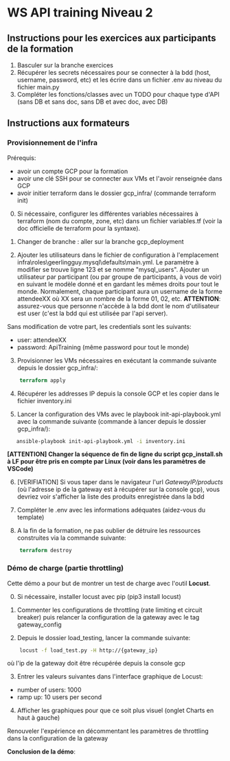 # WS API training Niveau 2

## Instructions pour les exercices aux participants de la formation

1. Basculer sur la branche exercices
2. Récupérer les secrets nécessaires pour se connecter à la bdd (host, username, password, etc) et les écrire dans un fichier .env au niveau du fichier main.py
3. Compléter les fonctions/classes avec un TODO pour chaque type d'API (sans DB et sans doc, sans DB et avec doc, avec DB)

## Instructions aux formateurs

### Provisionnement de l'infra

Prérequis:

- avoir un compte GCP pour la formation
- avoir une clé SSH pour se connecter aux VMs et l'avoir renseignée dans GCP
- avoir initier terraform dans le dossier gcp_infra/ (commande terraform init)

0. Si nécessaire, configurer les différentes variables nécessaires à terraform (nom du compte, zone, etc) dans un fichier variables.tf (voir la doc officielle de terraform pour la syntaxe).

1. Changer de branche : aller sur la branche gcp_deployment

2. Ajouter les utilisateurs dans le fichier de configuration à l'emplacement infra\roles\geerlingguy.mysql\defaults\main.yml. Le paramètre à modifier se trouve ligne 123 et se nomme "mysql_users". Ajouter un utilisateur par participant (ou par groupe de participants, à vous de voir) en suivant le modèle donné et en gardant les mêmes droits pour tout le monde. Normalement, chaque participant aura un username de la forme attendeeXX où XX sera un nombre de la forme 01, 02, etc.
   **ATTENTION**: assurez-vous que personne n'accède à la bdd dont le nom d'utilisateur est user (c'est la bdd qui est utilisée par l'api server).

Sans modification de votre part, les credentials sont les suivants:

- user: attendeeXX
- password: ApiTraining (même password pour tout le monde)

3. Provisionner les VMs nécessaires en exécutant la commande suivante depuis le dossier gcp_infra/:

```tf
    terraform apply
```

4. Récupérer les addresses IP depuis la console GCP et les copier dans le fichier inventory.ini

5. Lancer la configuration des VMs avec le playbook init-api-playbook.yml avec la commande suivante (commande à lancer depuis le dossier gcp_infra/):

```bash
   ansible-playbook init-api-playbook.yml -i inventory.ini
```

**[ATTENTION] Changer la séquence de fin de ligne du script gcp_install.sh à LF pour être pris en compte par Linux (voir dans les paramètres de VSCode)**

6. [VERIFIATION] Si vous taper dans le navigateur l'url _GatewayIP/products_ (où l'adresse ip de la gateway est à récupérer sur la console gcp), vous devriez voir s'afficher la liste des produits enregistrée dans la bdd

7. Compléter le .env avec les informations adéquates (aidez-vous du template)

8. A la fin de la formation, ne pas oublier de détruire les ressources construites via la commande suivante:
```tf
    terraform destroy
```

### Démo de charge (partie throttling)

Cette démo a pour but de montrer un test de charge avec l'outil **Locust**.

0. Si nécessaire, installer locust avec pip (pip3 install locust)

1. Commenter les configurations de throttling (rate limiting et circuit breaker) puis relancer la configuration de la gateway avec le tag gateway_config

2. Depuis le dossier load_testing, lancer la commande suivante:

```bash
    locust -f load_test.py -H http://{gateway_ip}
```

où l'ip de la gateway doit être récupérée depuis la console gcp

3. Entrer les valeurs suivantes dans l'interface graphique de Locust:

- number of users: 1000
- ramp up: 10 users per second

4. Afficher les graphiques pour que ce soit plus visuel (onglet Charts en haut à gauche)

Renouveler l'expérience en décommentant les paramètres de throttling dans la configuration de la gateway

**Conclusion de la démo**:
